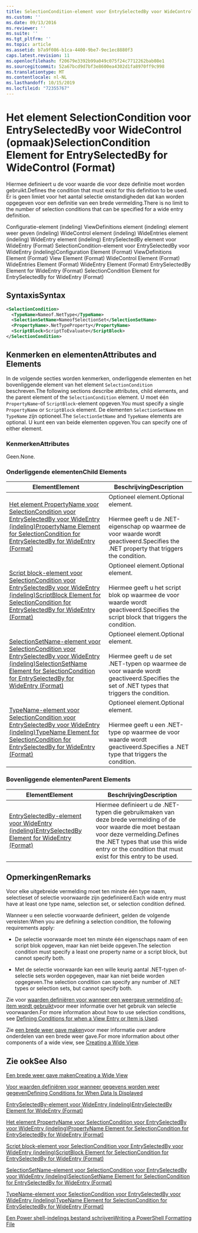 ```yaml
---
title: SelectionCondition-element voor EntrySelectedBy voor WideControl (indeling) | Microsoft Docs
ms.custom: ''
ms.date: 09/13/2016
ms.reviewer: ''
ms.suite: ''
ms.tgt_pltfrm: ''
ms.topic: article
ms.assetid: b7a9f086-b1ca-4400-9be7-9ec1ec8880f3
caps.latest.revision: 11
ms.openlocfilehash: f20679e3392b99a049c075f24c7712262bab08e1
ms.sourcegitcommit: 52a67bcd9d7bf3e8600ea4302d1fa8970ff9c998
ms.translationtype: MT
ms.contentlocale: nl-NL
ms.lasthandoff: 10/15/2019
ms.locfileid: "72355767"
---
```

# <a name="selectioncondition-element-for-entryselectedby-for-widecontrol-format"></a><span data-ttu-id="1d491-102">Het element SelectionCondition voor EntrySelectedBy voor WideControl (opmaak)</span><span class="sxs-lookup"><span data-stu-id="1d491-102">SelectionCondition Element for EntrySelectedBy for WideControl (Format)</span></span>

<span data-ttu-id="1d491-103">Hiermee definieert u de voor waarde die voor deze definitie moet worden gebruikt.</span><span class="sxs-lookup"><span data-stu-id="1d491-103">Defines the condition that must exist for this definition to be used.</span></span> <span data-ttu-id="1d491-104">Er is geen limiet voor het aantal selectie omstandigheden dat kan worden opgegeven voor een definitie van een brede vermelding.</span><span class="sxs-lookup"><span data-stu-id="1d491-104">There is no limit to the number of selection conditions that can be specified for a wide entry definition.</span></span>

<span data-ttu-id="1d491-105">Configuratie-element (indeling) ViewDefinitions element (indeling) element weer geven (indeling) WideControl element (indeling) WideEntries element (indeling) WideEntry element (indeling) EntrySelectedBy element voor WideEntry (Format) SelectionCondition-element voor EntrySelectedBy voor WideEntry (indeling)</span><span class="sxs-lookup"><span data-stu-id="1d491-105">Configuration Element (Format) ViewDefinitions Element (Format) View Element (Format) WideControl Element (Format) WideEntries Element (Format) WideEntry Element (Format) EntrySelectedBy Element for WideEntry (Format) SelectionCondition Element for EntrySelectedBy for WideEntry (Format)</span></span>

## <a name="syntax"></a><span data-ttu-id="1d491-106">Syntaxis</span><span class="sxs-lookup"><span data-stu-id="1d491-106">Syntax</span></span>

```xml
<SelectionCondition>
  <TypeName>Nameof.NetType</TypeName>
  <SelectionSetName>NameofSelectionSet</SelectionSetName>
  <PropertyName>.NetTypeProperty</PropertyName>
  <ScriptBlock>ScriptToEvaluate</ScriptBlock>
</SelectionCondition>
```

## <a name="attributes-and-elements"></a><span data-ttu-id="1d491-107">Kenmerken en elementen</span><span class="sxs-lookup"><span data-stu-id="1d491-107">Attributes and Elements</span></span>

<span data-ttu-id="1d491-108">In de volgende secties worden kenmerken, onderliggende elementen en het bovenliggende element van het element `SelectionCondition` beschreven.</span><span class="sxs-lookup"><span data-stu-id="1d491-108">The following sections describe attributes, child elements, and the parent element of the `SelectionCondition` element.</span></span> <span data-ttu-id="1d491-109">U moet één `PropertyName`-of `ScriptBlock`-element opgeven.</span><span class="sxs-lookup"><span data-stu-id="1d491-109">You must specify a single `PropertyName` or `ScriptBlock` element.</span></span> <span data-ttu-id="1d491-110">De elementen `SelectionSetName` en `TypeName` zijn optioneel.</span><span class="sxs-lookup"><span data-stu-id="1d491-110">The `SelectionSetName` and `TypeName` elements are optional.</span></span> <span data-ttu-id="1d491-111">U kunt een van beide elementen opgeven.</span><span class="sxs-lookup"><span data-stu-id="1d491-111">You can specify one of either element.</span></span>

### <a name="attributes"></a><span data-ttu-id="1d491-112">Kenmerken</span><span class="sxs-lookup"><span data-stu-id="1d491-112">Attributes</span></span>

<span data-ttu-id="1d491-113">Geen.</span><span class="sxs-lookup"><span data-stu-id="1d491-113">None.</span></span>

### <a name="child-elements"></a><span data-ttu-id="1d491-114">Onderliggende elementen</span><span class="sxs-lookup"><span data-stu-id="1d491-114">Child Elements</span></span>

|<span data-ttu-id="1d491-115">Element</span><span class="sxs-lookup"><span data-stu-id="1d491-115">Element</span></span>|<span data-ttu-id="1d491-116">Beschrijving</span><span class="sxs-lookup"><span data-stu-id="1d491-116">Description</span></span>|
|-------------|-----------------|
|[<span data-ttu-id="1d491-117">Het element PropertyName voor SelectionCondition voor EntrySelectedBy voor WideEntry (indeling)</span><span class="sxs-lookup"><span data-stu-id="1d491-117">PropertyName Element for SelectionCondition for EntrySelectedBy for WideEntry (Format)</span></span>](./propertyname-element-for-selectioncondition-for-entryselectedby-for-wideentry-format.md)|<span data-ttu-id="1d491-118">Optioneel element.</span><span class="sxs-lookup"><span data-stu-id="1d491-118">Optional element.</span></span><br /><br /> <span data-ttu-id="1d491-119">Hiermee geeft u de .NET-eigenschap op waarmee de voor waarde wordt geactiveerd.</span><span class="sxs-lookup"><span data-stu-id="1d491-119">Specifies the .NET property that triggers the condition.</span></span>|
|[<span data-ttu-id="1d491-120">Script block-element voor SelectionCondition voor EntrySelectedBy voor WideEntry (indeling)</span><span class="sxs-lookup"><span data-stu-id="1d491-120">ScriptBlock Element for SelectionCondition for EntrySelectedBy for WideEntry (Format)</span></span>](./scriptblock-element-for-selectioncondition-for-entryselectedby-for-widecontrol-format.md)|<span data-ttu-id="1d491-121">Optioneel element.</span><span class="sxs-lookup"><span data-stu-id="1d491-121">Optional element.</span></span><br /><br /> <span data-ttu-id="1d491-122">Hiermee geeft u het script blok op waarmee de voor waarde wordt geactiveerd.</span><span class="sxs-lookup"><span data-stu-id="1d491-122">Specifies the script block that triggers the condition.</span></span>|
|[<span data-ttu-id="1d491-123">SelectionSetName-element voor SelectionCondition voor EntrySelectedBy voor WideEntry (indeling)</span><span class="sxs-lookup"><span data-stu-id="1d491-123">SelectionSetName Element for SelectionCondition for EntrySelectedBy for WideEntry (Format)</span></span>](./selectionsetname-element-for-selectioncondition-for-entryselectedby-for-wideentry-format.md)|<span data-ttu-id="1d491-124">Optioneel element.</span><span class="sxs-lookup"><span data-stu-id="1d491-124">Optional element.</span></span><br /><br /> <span data-ttu-id="1d491-125">Hiermee geeft u de set .NET-typen op waarmee de voor waarde wordt geactiveerd.</span><span class="sxs-lookup"><span data-stu-id="1d491-125">Specifies the set of .NET types that triggers the condition.</span></span>|
|[<span data-ttu-id="1d491-126">TypeName-element voor SelectionCondition voor EntrySelectedBy voor WideEntry (indeling)</span><span class="sxs-lookup"><span data-stu-id="1d491-126">TypeName Element for SelectionCondition for EntrySelectedBy for WideEntry (Format)</span></span>](./typename-element-for-selectioncondition-for-entryselectedby-for-widecontrol-format.md)|<span data-ttu-id="1d491-127">Optioneel element.</span><span class="sxs-lookup"><span data-stu-id="1d491-127">Optional element.</span></span><br /><br /> <span data-ttu-id="1d491-128">Hiermee geeft u een .NET-type op waarmee de voor waarde wordt geactiveerd.</span><span class="sxs-lookup"><span data-stu-id="1d491-128">Specifies a .NET type that triggers the condition.</span></span>|

### <a name="parent-elements"></a><span data-ttu-id="1d491-129">Bovenliggende elementen</span><span class="sxs-lookup"><span data-stu-id="1d491-129">Parent Elements</span></span>

|<span data-ttu-id="1d491-130">Element</span><span class="sxs-lookup"><span data-stu-id="1d491-130">Element</span></span>|<span data-ttu-id="1d491-131">Beschrijving</span><span class="sxs-lookup"><span data-stu-id="1d491-131">Description</span></span>|
|-------------|-----------------|
|[<span data-ttu-id="1d491-132">EntrySelectedBy-element voor WideEntry (indeling)</span><span class="sxs-lookup"><span data-stu-id="1d491-132">EntrySelectedBy Element for WideEntry (Format)</span></span>](./entryselectedby-element-for-wideentry-format.md)|<span data-ttu-id="1d491-133">Hiermee definieert u de .NET-typen die gebruikmaken van deze brede vermelding of de voor waarde die moet bestaan voor deze vermelding.</span><span class="sxs-lookup"><span data-stu-id="1d491-133">Defines the .NET types that use this wide entry or the condition that must exist for this entry to be used.</span></span>|

## <a name="remarks"></a><span data-ttu-id="1d491-134">Opmerkingen</span><span class="sxs-lookup"><span data-stu-id="1d491-134">Remarks</span></span>

<span data-ttu-id="1d491-135">Voor elke uitgebreide vermelding moet ten minste één type naam, selectieset of selectie voorwaarde zijn gedefinieerd.</span><span class="sxs-lookup"><span data-stu-id="1d491-135">Each wide entry must have at least one type name, selection set, or selection condition defined.</span></span>

<span data-ttu-id="1d491-136">Wanneer u een selectie voorwaarde definieert, gelden de volgende vereisten:</span><span class="sxs-lookup"><span data-stu-id="1d491-136">When you are defining a selection condition, the following requirements apply:</span></span>

- <span data-ttu-id="1d491-137">De selectie voorwaarde moet ten minste één eigenschaps naam of een script blok opgeven, maar kan niet beide opgeven.</span><span class="sxs-lookup"><span data-stu-id="1d491-137">The selection condition must specify a least one property name or a script block, but cannot specify both.</span></span>

- <span data-ttu-id="1d491-138">Met de selectie voorwaarde kan een wille keurig aantal .NET-typen of-selectie sets worden opgegeven, maar kan niet beide worden opgegeven.</span><span class="sxs-lookup"><span data-stu-id="1d491-138">The selection condition can specify any number of .NET types or selection sets, but cannot specify both.</span></span>

<span data-ttu-id="1d491-139">Zie voor [waarden definiëren voor wanneer een weergave vermelding of-item wordt gebruikt](./defining-conditions-for-displaying-data.md)voor meer informatie over het gebruik van selectie voorwaarden.</span><span class="sxs-lookup"><span data-stu-id="1d491-139">For more information about how to use selection conditions, see [Defining Conditions for when a View Entry or Item is Used](./defining-conditions-for-displaying-data.md).</span></span>

<span data-ttu-id="1d491-140">Zie [een brede weer gave maken](./creating-a-wide-view.md)voor meer informatie over andere onderdelen van een brede weer gave.</span><span class="sxs-lookup"><span data-stu-id="1d491-140">For more information about other components of a wide view, see [Creating a Wide View](./creating-a-wide-view.md).</span></span>

## <a name="see-also"></a><span data-ttu-id="1d491-141">Zie ook</span><span class="sxs-lookup"><span data-stu-id="1d491-141">See Also</span></span>

[<span data-ttu-id="1d491-142">Een brede weer gave maken</span><span class="sxs-lookup"><span data-stu-id="1d491-142">Creating a Wide View</span></span>](./creating-a-wide-view.md)

[<span data-ttu-id="1d491-143">Voor waarden definiëren voor wanneer gegevens worden weer gegeven</span><span class="sxs-lookup"><span data-stu-id="1d491-143">Defining Conditions for When Data Is Displayed</span></span>](./defining-conditions-for-displaying-data.md)

[<span data-ttu-id="1d491-144">EntrySelectedBy-element voor WideEntry (indeling)</span><span class="sxs-lookup"><span data-stu-id="1d491-144">EntrySelectedBy Element for WideEntry (Format)</span></span>](./entryselectedby-element-for-wideentry-format.md)

[<span data-ttu-id="1d491-145">Het element PropertyName voor SelectionCondition voor EntrySelectedBy voor WideEntry (indeling)</span><span class="sxs-lookup"><span data-stu-id="1d491-145">PropertyName Element for SelectionCondition for EntrySelectedBy for WideEntry (Format)</span></span>](./propertyname-element-for-selectioncondition-for-entryselectedby-for-wideentry-format.md)

[<span data-ttu-id="1d491-146">Script block-element voor SelectionCondition voor EntrySelectedBy voor WideEntry (indeling)</span><span class="sxs-lookup"><span data-stu-id="1d491-146">ScriptBlock Element for SelectionCondition for EntrySelectedBy for WideEntry (Format)</span></span>](./scriptblock-element-for-selectioncondition-for-entryselectedby-for-widecontrol-format.md)

[<span data-ttu-id="1d491-147">SelectionSetName-element voor SelectionCondition voor EntrySelectedBy voor WideEntry (indeling)</span><span class="sxs-lookup"><span data-stu-id="1d491-147">SelectionSetName Element for SelectionCondition for EntrySelectedBy for WideEntry (Format)</span></span>](./selectionsetname-element-for-selectioncondition-for-entryselectedby-for-wideentry-format.md)

[<span data-ttu-id="1d491-148">TypeName-element voor SelectionCondition voor EntrySelectedBy voor WideEntry (indeling)</span><span class="sxs-lookup"><span data-stu-id="1d491-148">TypeName Element for SelectionCondition for EntrySelectedBy for WideEntry (Format)</span></span>](./typename-element-for-selectioncondition-for-entryselectedby-for-widecontrol-format.md)

[<span data-ttu-id="1d491-149">Een Power shell-indelings bestand schrijven</span><span class="sxs-lookup"><span data-stu-id="1d491-149">Writing a PowerShell Formatting File</span></span>](./writing-a-powershell-formatting-file.md)
